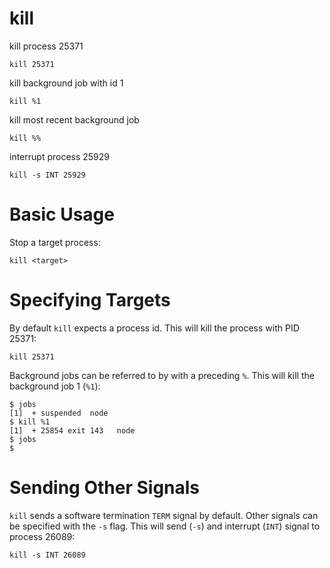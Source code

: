 # kill

kill process 25371

    kill 25371

kill background job with id 1

    kill %1

kill most recent background job

    kill %%

interrupt process 25929

    kill -s INT 25929


# Basic Usage

Stop a target process:

    kill <target>


# Specifying Targets

By default `kill` expects a process id. This will kill the process with PID
25371:

    kill 25371

Background jobs can be referred to by with a preceding `%`. This will kill the
background job 1 (`%1`):

    $ jobs
    [1]  + suspended  node
    $ kill %1
    [1]  + 25854 exit 143   node
    $ jobs
    $

# Sending Other Signals

`kill` sends a software termination `TERM` signal by default. Other signals can
be specified with the `-s` flag. This will send (`-s`) and interrupt (`INT`)
signal to process 26089:

    kill -s INT 26089
